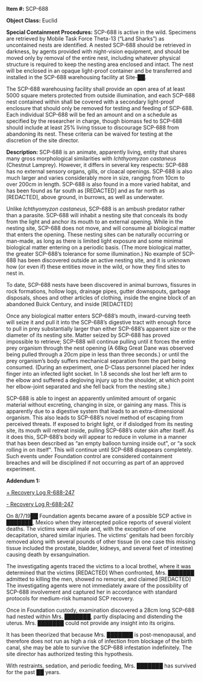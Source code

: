 **Item #:** SCP-688

**Object Class:** Euclid

**Special Containment Procedures:** SCP-688 is active in the wild. Specimens are retrieved by Mobile Task Force Theta-13 (“Land Sharks”) as uncontained nests are identified. A nested SCP-688 should be retrieved in darkness, by agents provided with night-vision equipment, and should be moved only by removal of the entire nest, including whatever physical structure is required to keep the nesting area enclosed and intact. The nest will be enclosed in an opaque light-proof container and be transferred and installed in the SCP-688 warehousing facility at Site-██.

The SCP-688 warehousing facility shall provide an open area of at least 5000 square meters protected from outside illumination, and each SCP-688 nest contained within shall be covered with a secondary light-proof enclosure that should only be removed for testing and feeding of SCP-688. Each individual SCP-688 will be fed an amount and on a schedule as specified by the researcher in charge, though biomass fed to SCP-688 should include at least 25% living tissue to discourage SCP-688 from abandoning its nest. These criteria can be waived for testing at the discretion of the site director.

**Description:** SCP-688 is an animate, apparently living, entity that shares many gross morphological similarities with _Ichthyomyzon castaneus_ (Chestnut Lamprey). However, it differs in several key respects: SCP-688 has no external sensory organs, gills, or cloacal openings. SCP-688 is also much larger and varies considerably more in size, ranging from 10cm to over 200cm in length. SCP-688 is also found in a more varied habitat, and has been found as far south as \[REDACTED\] and as far north as \[REDACTED\], above ground, in burrows, as well as underwater.

Unlike _Ichthyomyzon castaneus_, SCP-688 is an ambush predator rather than a parasite. SCP-688 will inhabit a nesting site that conceals its body from the light and anchor its mouth to an external opening. While in the nesting site, SCP-688 does not move, and will consume all biological matter that enters the opening. These nesting sites can be naturally occurring or man-made, as long as there is limited light exposure and some minimal biological matter entering on a periodic basis. (The more biological matter, the greater SCP-688’s tolerance for some illumination.) No example of SCP-688 has been discovered outside an active nesting site, and it is unknown how (or even if) these entities move in the wild, or how they find sites to nest in.

To date, SCP-688 nests have been discovered in animal burrows, fissures in rock formations, hollow logs, drainage pipes, gutter downspouts, garbage disposals, shoes and other articles of clothing, inside the engine block of an abandoned Buick Century, and inside \[REDACTED\]

Once any biological matter enters SCP-688’s mouth, inward-curving teeth will seize it and pull it into the SCP-688’s digestive tract with enough force to pull in prey substantially larger than either SCP-688’s apparent size or the diameter of its nesting site. Matter seized by SCP-688 has proved impossible to retrieve; SCP-688 will continue pulling until it forces the entire prey organism through the nest opening (A 68kg Great Dane was observed being pulled through a 20cm pipe in less than three seconds.) or until the prey organism’s body suffers mechanical separation from the part being consumed. (During an experiment, one D-Class personnel placed her index finger into an infected light socket. In 1.8 seconds she lost her left arm to the elbow and suffered a degloving injury up to the shoulder, at which point her elbow-joint separated and she fell back from the nesting site.)

SCP-688 is able to ingest an apparently unlimited amount of organic material without excreting, changing in size, or gaining any mass. This is apparently due to a digestive system that leads to an extra-dimensional organism. This also leads to SCP-688’s novel method of escaping from perceived threats. If exposed to bright light, or if dislodged from its nesting site, its mouth will retreat inside, pulling SCP-688’s outer skin after itself. As it does this, SCP-688’s body will appear to reduce in volume in a manner that has been described as “an empty balloon turning inside out", or “a sock rolling in on itself". This will continue until SCP-688 disappears completely. Such events under Foundation control are considered containment breaches and will be disciplined if not occurring as part of an approved experiment.

**Addendum 1:**

[+ Recovery Log R-688-247](javascript:;)

[\- Recovery Log R-688-247](javascript:;)

On 8/7/19██ Foundation agents became aware of a possible SCP active in ███████, Mexico when they intercepted police reports of several violent deaths. The victims were all male and, with the exception of one decapitation, shared similar injuries. The victims' genitals had been forcibly removed along with several pounds of other tissue (in one case this missing tissue included the prostate, bladder, kidneys, and several feet of intestine) causing death by exsanguination.

The investigating agents traced the victims to a local brothel, where it was determined that the victims \[REDACTED\] When confronted, Mrs. ███████ admitted to killing the men, showed no remorse, and claimed \[REDACTED\] The investigating agents were not immediately aware of the possibility of SCP-688 involvement and captured her in accordance with standard protocols for medium-risk humanoid SCP recovery.

Once in Foundation custody, examination discovered a 28cm long SCP-688 had nested within Mrs. ███████, partly displacing and distending the uterus. Mrs. ███████ could not provide any insight into its origins.

It has been theorized that because Mrs. ███████ is post-menopausal, and therefore does not run as high a risk of infection from blockage of the birth canal, she may be able to survive the SCP-688 infestation indefinitely. The site director has authorized testing this hypothesis.

With restraints, sedation, and periodic feeding, Mrs. ███████ has survived for the past ██ years.